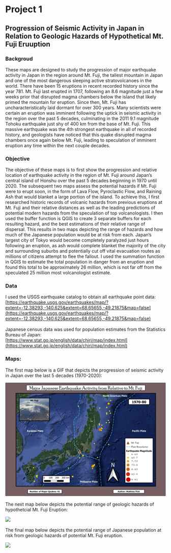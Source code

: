 # Project 1

## Progression of Seismic Activity in Japan in Relation to Geologic Hazards of Hypothetical Mt. Fuji Eruuption

### Backgroud
These maps are designed to study the progression of major earthquake activity in Japan in the region around Mt. Fuji, the tallest mountain in Japan and one of the most dangerous sleeping active stratovolcanoes in the world. There have been 15 eruptions in recent recorded history since the year 781. Mt. Fuji last erupted in 1707, following an 8.6 magnitude just a few weeks prior that disrupted magma chambers below the island that likely primed the mountain for eruption. Since then, Mt. Fuji has uncharacteristically laid dormant for over 300 years. Many scientists were certain an eruption was imminent following the uptick in seismic activity in the region over the past 5 decades, culminating in the 2011 9.1 magnitude Tohoku earthquake just shy of 400 km from the base of Mt. Fuji. This massive earthquake was the 4th strongest earthquake in all of recorded history, and geologists have noticed that this quake disrupted magma chambers once again below Mt. Fuji, leading to speculation of imminent eruption any time within the next couple decades. 

### Objective
The objective of these maps is to first show the progression and relative location of earthquake activity in the region of Mt. Fuji around Japan’s central island of Honshu over the past 5 decades beginning in 1970 until 2020. The subsequent two maps assess the potential hazards if Mt. Fuji were to erupt soon, in the form of Lava Flow, Pyroclastic Flow, and Raining Ash that would blanket a large portion of the island. To achieve this, I first researched historic records of volcanic hazards from previous eruptions at Mt. Fuji and their relative distances as well as the leading predictions of potential modern hazards from the speculation of top volcanologists. I then used the buffer function is QGIS to create 3 separate buffers for each resulting hazard, and the best estimations of their relative range of dispersal. This results in two maps depicting the range of hazards and how much of the Japanese population would be at risk from each. Japan’s largest city of Tokyo would become completely paralyzed just hours following an eruption, as ash would complete blanket the majority of the city and surrounding suburbs and potentially cut off vital evacuation routes as millions of citizens attempt to flee the fallout. I used the summation function in QGIS to estimate the total population in danger from an eruption and found this total to be approximately 26 million, which is not far off from the speculated 25 million most volcanologist estimate. 

### Data 
I used the USGS earthquake catalog to obtain all earthquake point data:
<br>[https://earthquake.usgs.gov/earthquakes/map/?extent=-12.38293,-140.625&extent=68.65655,-49.21875&map=false](https://earthquake.usgs.gov/earthquakes/map/?extent=-12.38293,-140.625&extent=68.65655,-49.21875&map=false)<br/> 
<br>Japanese census data was used for population estimates from the Statistics Bureau of Japan:<br/>
[https://www.stat.go.jp/english/data/chiri/map/index.html](https://www.stat.go.jp/english/data/chiri/map/index.html) 


### Maps:
The first map below is a GIF that depicts the progression of seismic activity in Japan over the last 5 decades (1970-2020):

<img src="images/Japan Major Earthquakes over 50 years (1970-2020) (1).gif?raw=true"/>

The next map below depicts the potential range of geologic hazards of hypothetcial Mt. Fuji Eruption:

<img src="images/Potential Hazard Zones from Mt Fuji Eruption (1).png?raw=true"/>

The final map below depicts the potential range of Japanese population at risk from geologic hazards of potential Mt. Fuji eruption. 

<img src="images/Population in Danger from Eruption (1).png?raw=true"/>
